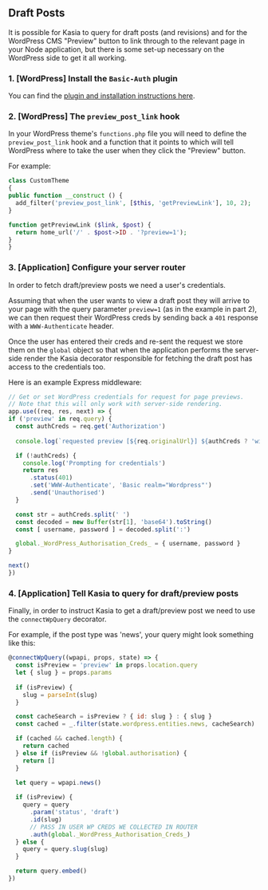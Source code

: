 ## Draft Posts

It is possible for Kasia to query for draft posts (and revisions) and for the WordPress CMS "Preview" button to link
through to the relevant page in your Node application, but there is some set-up necessary on the WordPress side to
get it all working.

### 1. [WordPress] Install the `Basic-Auth` plugin

You can find the [plugin and installation instructions here](https://github.com/WP-API/Basic-Auth). 

### 2. [WordPress] The `preview_post_link` hook

In your WordPress theme's `functions.php` file you will need to define the `preview_post_link` hook and a function
that it points to which will tell WordPress where to take the user when they click the "Preview" button.

  For example:

  ```php
class CustomTheme
{
  public function __construct () {
    add_filter('preview_post_link', [$this, 'getPreviewLink'], 10, 2);
  }

  function getPreviewLink ($link, $post) {
    return home_url('/' . $post->ID . '?preview=1');
  }
}
```

### 3. [Application] Configure your server router

In order to fetch draft/preview posts we need a user's credentials.

Assuming that when the user wants to view a draft post they will arrive to your page with the
  query parameter `preview=1` (as in the example in part 2), we can then request their WordPress creds
by sending back a `401` response with a `WWW-Authenticate` header.

  Once the user has entered their creds and re-sent the request we store them on the `global` object so that
when the application performs the server-side render the Kasia decorator responsible for fetching the draft
post has access to the credentials too.

  Here is an example Express middleware:

  ```js
// Get or set WordPress credentials for request for page previews.
// Note that this will only work with server-side rendering.
app.use((req, res, next) => {
  if ('preview' in req.query) {
    const authCreds = req.get('Authorization')
    
    console.log(`requested preview [${req.originalUrl}] ${authCreds ? 'with' : 'without'} credentials`)

    if (!authCreds) {
      console.log('Prompting for credentials')
      return res
        .status(401)
        .set('WWW-Authenticate', 'Basic realm="Wordpress"')
        .send('Unauthorised')
    }

    const str = authCreds.split(' ')
    const decoded = new Buffer(str[1], 'base64').toString()
    const [ username, password ] = decoded.split(':')

    global._WordPress_Authorisation_Creds_ = { username, password }
  }

  next()
})
```

### 4. [Application] Tell Kasia to query for draft/preview posts

Finally, in order to instruct Kasia to get a draft/preview post we need to use the `connectWpQuery` decorator.

For example, if the post type was 'news', your query might look something like this:

```js
@connectWpQuery((wpapi, props, state) => {
  const isPreview = 'preview' in props.location.query
  let { slug } = props.params
  
  if (isPreview) {
    slug = parseInt(slug)
  }

  const cacheSearch = isPreview ? { id: slug } : { slug }
  const cached = _.filter(state.wordpress.entities.news, cacheSearch)

  if (cached && cached.length) {
    return cached
  } else if (isPreview && !global.authorisation) {
    return []
  }

  let query = wpapi.news()
  
  if (isPreview) {
    query = query
      .param('status', 'draft')
      .id(slug)
      // PASS IN USER WP CREDS WE COLLECTED IN ROUTER
      .auth(global._WordPress_Authorisation_Creds_) 
  } else {
    query = query.slug(slug)
  }

  return query.embed()
})
```
